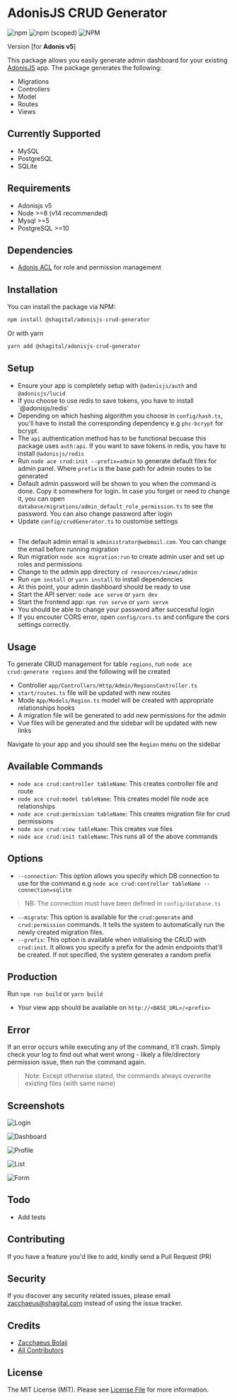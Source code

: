 # AdonisJS CRUD Generator
![npm](https://img.shields.io/npm/dt/@shagital/adonisjs-crud-generator?style=plastic)
![npm (scoped)](https://img.shields.io/npm/v/@shagital/adonisjs-crud-generator)
![NPM](https://img.shields.io/npm/l/@shagital/adonisjs-crud-generator)

Version [for **Adonis v5**]

This package allows you easily generate admin dashboard for your existing [AdonisJS](https://adonisjs.com/) app. The package generates the following:
- Migrations
- Controllers
- Model
- Routes
- Views

## Currently Supported
- MySQL
- PostgreSQL
- SQLite

## Requirements
- Adonisjs v5
- Node >=8 (v14 recommended)
- Mysql >=5
- PostgreSQL >=10

## Dependencies
- [Adonis ACL](https://github.com/@shagital/adonisjs-acl) for role and permission management

## Installation

You can install the package via NPM:
``` bash
npm install @shagital/adonisjs-crud-generator
```
Or with yarn
``` bash
yarn add @shagital/adonisjs-crud-generator
```

## Setup
- Ensure your app is completely setup with `@adonisjs/auth` and `@adonisjs/lucid`
- If you choose to use redis to save tokens, you have to install `@adonisjs/redis'
- Depending on which hashing algorithm you choose in `config/hash.ts`, you'll have to install the corresponding dependency e.g `phc-bcrypt` for bcrypt.
- The `api` authentication method has to be functional becuase this package uses `auth:api`. If you want to save tokens in redis, you have to install `@adonisjs/redis`
- Run `node ace crud:init --prefix=admin` to generate default files for admin panel. Where `prefix` is the base path for admin routes to be generated
- Default admin password will be shown to you when the command is done. Copy it somewhere for login. In case you forget or need to change it, you can open `database/migrations/admin_default_role_permission.ts` to see the password. You can also change password after login
- Update `config/crudGenerator.ts` to customise settings

##
- The default admin email is `administrator@webmail.com`. You can change the email before running migration
- Run migration `node ace migration:run` to create admin user and set up roles and permissions
- Change to the admin app directory `cd resources/views/admin`
- Run `npm install` or `yarn install` to install dependencies
- At this point, your admin dashboard should be ready to use
- Start the API server: `node ace serve` or `yarn dev`
- Start the frontend app: `npm run serve` or `yarn serve`
- You should be able to change your password after successful login
- If you encouter CORS error, open `config/cors.ts` and configure the cors settings correctly.

## Usage
To generate CRUD management for table `regions`, run `node ace crud:generate regions` and the following will be created
- Controller `app/Controllers/Http/Admin/RegionsController.ts`
- `start/routes.ts` file will be updated with new routes
- Mode `App/Models/Region.ts` model will be created with appropriate relationships hooks
- A migration file will be generated to add new permissions for the admin
- Vue files will be generated and the sidebar will be updated with new links

Navigate to your app and you should see the `Region` menu on the sidebar

## Available Commands
- `node ace crud:controller tableName`: This creates controller file and route
- `node ace crud:model tableName`: This creates model file node ace relationships
- `node ace crud:permission tableName`: This creates migration file for crud permissions
- `node ace crud:view tableName`: This creates vue files
- `node ace crud:init tableName`: This runs all of the above commands

## Options
- `--connection`: This option allows you specify which DB connection to use for the command e.g
`node ace crud:controller tableName --connection=sqlite`
>NB: The connection must have been defined in `config/database.ts`

- `--migrate`: This option is available for the `crud:generate` and `crud:permission` commands. It tells the system to automatically run the newly created migration files.
- `--prefix`: This option is available when initialising the CRUD with `crud:init`. It allows you specify a prefix for the admin endpoints that'll be created. If not specified, the system generates a random prefix

## Production
Run `npm run build` or `yarn build`
- Your view app should be available on `http://<BASE_URL>/<prefix>`

## Error
If an error occurs while executing any of the command, it'll crash. Simply check your log to find out what went wrong - likely a file/directory permission issue, then run the command again.
>Note: Except otherwise stated, the commands always overwrite existing files (with same name)

## Screenshots
![Login](screenshots/1.png)

![Dashboard](screenshots/2.png)

![Profile](screenshots/3.png)

![List](screenshots/4.png)

![Form](screenshots/5.png)

## Todo
- Add tests

## Contributing
If you have a feature you'd like to add, kindly send a Pull Request (PR)

## Security
If you discover any security related issues, please email [zacchaeus@shagital.com](mailto:zacchaeus@shagital.com) instead of using the issue tracker.

## Credits
- [Zacchaeus Bolaji](https://github.com/djunehor)
- [All Contributors](../../contributors)

## License
The MIT License (MIT). Please see [License File](LICENSE.md) for more information.
